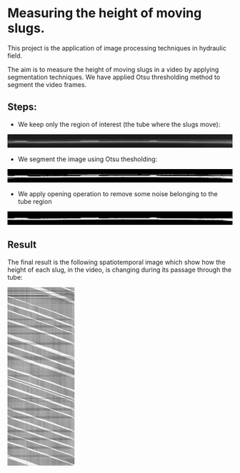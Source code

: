 # Measuring the height of moving slugs.

This project is the application of image processing techniques in hydraulic field.

The aim is to measure the height of moving slugs in a video by applying segmentation techniques. We have applied Otsu thresholding method to segment the video frames.

## Steps:
 
  - We keep only the region of interest (the tube where the slugs move):
   
   ![alt text](https://github.com/LefdRida/slug-detection/blob/main/images/cropped.jpg)
   
   - We segment the image using Otsu thesholding:
   
   ![alt text](https://github.com/LefdRida/slug-detection/blob/main/images/treshholded.bmp)
   
   - We apply opening operation to remove some noise belonging to the tube region
   
   ![alt text](https://github.com/LefdRida/slug-detection/blob/main/images/opentreshholded.bmp)

## Result

The final result is the following spatiotemporal image which show how the height of each slug, in the video, is changing during its passage through the tube:

<img align="center" src="https://github.com/LefdRida/slug-detection/blob/main/images/resultvid1.jpg" height="400" width="150"/>
